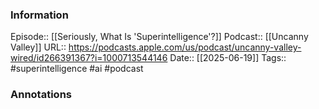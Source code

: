 ### Information

Episode:: [[Seriously, What Is 'Superintelligence'?]]
Podcast:: [[Uncanny Valley]]
URL:: https://podcasts.apple.com/us/podcast/uncanny-valley-wired/id266391367?i=1000713544146
Date:: [[2025-06-19]]
Tags:: #superintelligence #ai 
#podcast


### Annotations

